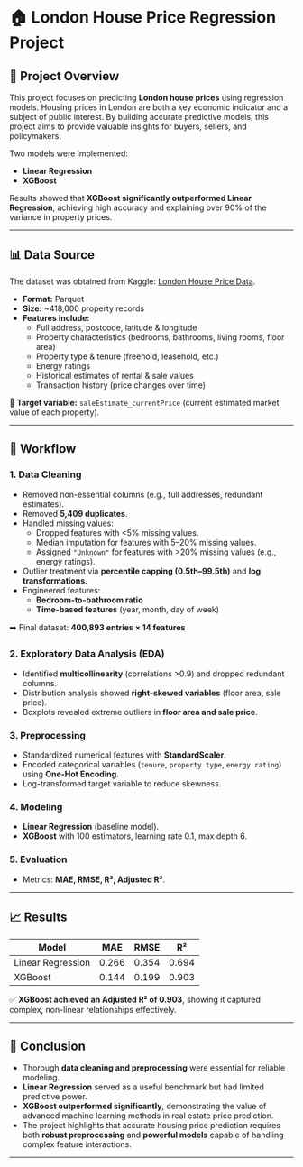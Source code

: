 # 🏠 London House Price Regression Project

## 📌 Project Overview
This project focuses on predicting **London house prices** using regression models. Housing prices in London are both a key economic indicator and a subject of public interest. By building accurate predictive models, this project aims to provide valuable insights for buyers, sellers, and policymakers.  

Two models were implemented:
- **Linear Regression**
- **XGBoost**   

Results showed that **XGBoost significantly outperformed Linear Regression**, achieving high accuracy and explaining over 90% of the variance in property prices.

---

## 📊 Data Source
The dataset was obtained from Kaggle: [London House Price Data](https://www.kaggle.com/datasets/abdelhamed1/london-house-price-data/data).  

- **Format:** Parquet  
- **Size:** ~418,000 property records  
- **Features include:**
  - Full address, postcode, latitude & longitude  
  - Property characteristics (bedrooms, bathrooms, living rooms, floor area)  
  - Property type & tenure (freehold, leasehold, etc.)  
  - Energy ratings  
  - Historical estimates of rental & sale values  
  - Transaction history (price changes over time)  

🎯 **Target variable:** `saleEstimate_currentPrice` (current estimated market value of each property).

---

## 🔄 Workflow

### 1. Data Cleaning
- Removed non-essential columns (e.g., full addresses, redundant estimates).  
- Removed **5,409 duplicates**.  
- Handled missing values:
  - Dropped features with <5% missing values.  
  - Median imputation for features with 5–20% missing values.  
  - Assigned `"Unknown"` for features with >20% missing values (e.g., energy ratings).  
- Outlier treatment via **percentile capping (0.5th–99.5th)** and **log transformations**.  
- Engineered features:
  - **Bedroom-to-bathroom ratio**  
  - **Time-based features** (year, month, day of week)  

➡️ Final dataset: **400,893 entries × 14 features**

### 2. Exploratory Data Analysis (EDA)
- Identified **multicollinearity** (correlations >0.9) and dropped redundant columns.  
- Distribution analysis showed **right-skewed variables** (floor area, sale price).  
- Boxplots revealed extreme outliers in **floor area and sale price**.  

### 3. Preprocessing
- Standardized numerical features with **StandardScaler**.  
- Encoded categorical variables (`tenure`, `property type`, `energy rating`) using **One-Hot Encoding**.  
- Log-transformed target variable to reduce skewness.  

### 4. Modeling
- **Linear Regression** (baseline model).  
- **XGBoost** with 100 estimators, learning rate 0.1, max depth 6.  

### 5. Evaluation
- Metrics: **MAE, RMSE, R², Adjusted R²**.  

---

## 📈 Results
| Model              | MAE   | RMSE  | R²   |
|--------------------|-------|-------|------|
| Linear Regression  | 0.266 | 0.354 | 0.694 |
| XGBoost            | 0.144 | 0.199 | 0.903 |

✅ **XGBoost achieved an Adjusted R² of 0.903**, showing it captured complex, non-linear relationships effectively.  

---

## 📝 Conclusion
- Thorough **data cleaning and preprocessing** were essential for reliable modeling.  
- **Linear Regression** served as a useful benchmark but had limited predictive power.  
- **XGBoost outperformed significantly**, demonstrating the value of advanced machine learning methods in real estate price prediction.  
- The project highlights that accurate housing price prediction requires both **robust preprocessing** and **powerful models** capable of handling complex feature interactions.  

---

